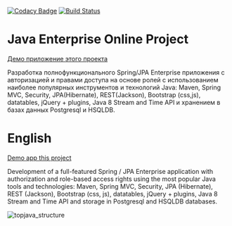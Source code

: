 [![Codacy Badge](https://api.codacy.com/project/badge/Grade/c5615985a5464592bda987bc0cd398f0)](https://app.codacy.com/gh/Space125/topjava?utm_source=github.com&utm_medium=referral&utm_content=Space125/topjava&utm_campaign=Badge_Grade_Settings)
[![Build Status](https://travis-ci.org/Space125/cm-topjava.svg?branch=master)](https://travis-ci.org/Space125/cm-topjava)

Java Enterprise Online Project 
===============================

[Демо приложение этого проекта](http://cm-topjava.herokuapp.com/)

Разработка полнофункционального Spring/JPA Enterprise приложения c авторизацией и правами доступа на основе ролей с использованием наиболее популярных инструментов и технологий Java: Maven, Spring MVC, Security, JPA(Hibernate), REST(Jackson), Bootstrap (css,js), datatables, jQuery + plugins, Java 8 Stream and Time API и хранением в базах данных Postgresql и HSQLDB.

English
========

[Demo app this project](http://cm-topjava.herokuapp.com/)

Development of a full-featured Spring / JPA Enterprise application with authorization and role-based access rights using the most popular Java tools and technologies: Maven, Spring MVC, Security, JPA (Hibernate), REST (Jackson), Bootstrap (css, js), datatables, jQuery + plugins, Java 8 Stream and Time API and storage in Postgresql and HSQLDB databases.

![topjava_structure](https://user-images.githubusercontent.com/13649199/27433714-8294e6fe-575e-11e7-9c41-7f6e16c5ebe5.jpg)

    